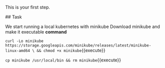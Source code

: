 This is your first step.

## Task

We start running a local kubernetes with minikube
Download minikube and make it executable **command**

`curl -Lo minikube https://storage.googleapis.com/minikube/releases/latest/minikube-linux-amd64 \
  && chmod +x minikube`{{execute}}

`cp minikube /usr/local/bin && rm minikube`{{execute}}
